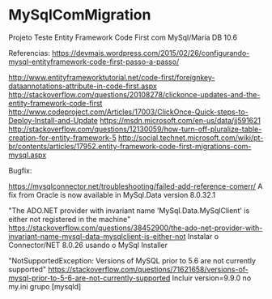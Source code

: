 # MySqlComMigration
Projeto Teste Entity Framework Code First com MySql/Maria DB 10.6

Referencias:
https://devmais.wordpress.com/2015/02/26/configurando-mysql-entityframework-code-first-passo-a-passo/

http://www.entityframeworktutorial.net/code-first/foreignkey-dataannotations-attribute-in-code-first.aspx
http://stackoverflow.com/questions/20108278/clickonce-updates-and-the-entity-framework-code-first
http://www.codeproject.com/Articles/17003/ClickOnce-Quick-steps-to-Deploy-Install-and-Update
https://msdn.microsoft.com/en-us/data/jj591621
http://stackoverflow.com/questions/12130059/how-turn-off-pluralize-table-creation-for-entity-framework-5
http://social.technet.microsoft.com/wiki/pt-br/contents/articles/17952.entity-framework-code-first-migrations-com-mysql.aspx


Bugfix:

https://mysqlconnector.net/troubleshooting/failed-add-reference-comerr/
A fix from Oracle is now available in MySql.Data version 8.0.32.1


"The ADO.NET provider with invariant name 'MySql.Data.MySqlClient' is either not registered in the machine"
https://stackoverflow.com/questions/38452900/the-ado-net-provider-with-invariant-name-mysql-data-mysqlclient-is-either-not
Instalar o Connector/NET 8.0.26 usando o MySql Installer


"NotSupportedException: Versions of MySQL prior to 5.6 are not currently supported"
https://stackoverflow.com/questions/71621658/versions-of-mysql-prior-to-5-6-are-not-currently-supported
Incluir version=9.9.0 no my.ini grupo [mysqld]

